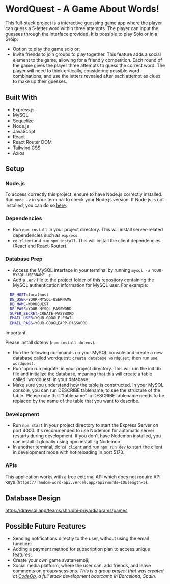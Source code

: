 # WordQuest - A Game About Words!
This full-stack project is a interactive guessing game app where the player can guess
a 5-letter word within three attempts. The player can input the guesses through the interface provided.
It is possible to play Solo or in a Groip:
- Option to play the game solo or;
- Invite friends to join groups to play together.
This feature adds a social element to the game, allowing for a friendly competition.
Each round of the game gives the player three attempts to guess the correct word. The player will need to think critically, considering possible word combinations, and use the letters revealed after each attempt as clues to make up their guesses.
## Built With
- Express.js
- MySQL
- Sequelize
- Node.js
- JavaScript
- React
- React Router DOM
- Tailwind CSS
- Axios
## Setup
### Node.js
To access correctly this project, ensure to have Node.js correctly installed.
Run `node -v` in your terminal to check your Node.js version. If Node.js is not installed,
you can do so [here](https://nodejs.org/en).
### Dependencies
- Run `npm install` in your project directory. This will install server-related dependencies such as `express`.
- `cd client`and run `npm install`. This will install the client dependencies (React and React-Router).
### Database Prep
- Access the MySQL interface in your terminal by running `mysql -u YOUR-MYSQL-USERNAME -p`
- Add a `.env` file to the project folder of this repository containing the MySQL authentication information for MySQL user. For example:
```bash
  DB_HOST=localhost
  DB_USER=YOUR-MYSQL-USERNAME
  DB_NAME=WORDQUEST
  DB_PASS=YOUR-MYSQL-PASSWORD
  SUPER_SECRET=CREATE-PASSWORD
  EMAIL_USER=YOUR-GOOGLE-EMAIL
  EMAIL_PASS=YOUR-GOOGLEAPP-PASSWORD
```
> [!IMPORTANT]
> Please install dotenv (`npm install dotenv`).
- Run the following commands on your MySQL console and create a new database called wordquest: `create database wordquest`, then run `use wordquest`.
- Run 'npm run migrate' in your project directory. This will run the init.db file and initialize the database, meaning that this will create a table called 'wordquest' in your database.
- Make sure you understand how the table is constructed. In your MySQL console, you can run DESCRIBE tablename; to see the structure of the table. Please note that "tablename" in DESCRIBE tablename needs to be replaced by the name of the table that you want to describe.
### Development
- Run `npm start` in your project directory to start the Express Server on port 4000. It's recommended to use Nodemon for automatic server restarts during development. If you don't have Nodemon installed, you can install it globally using npm install -g Nodemon.
- In another terminal, do `cd client` and run `npm run dev` to start the client in development mode with hot reloading in port 5173.
### APIs
This application works with a free external API which does not require API keys (`https://random-word-api.vercel.app/api?words=10&length=5`).
## Database Design
https://drawsql.app/teams/shrudhi-priya/diagrams/games
## Possible Future Features
- Sending notifications directly to the user, without using the email function;
- Adding a payment method for subscription plan to access unique features;
- Create your own game avatar/emoji;
- Social media platform, where the user can: add friends, and leave comments on groups sessions.
_This is a group project that was created at [CodeOp](http://codeop.tech), a full stack development bootcamp in Barcelona, Spain._